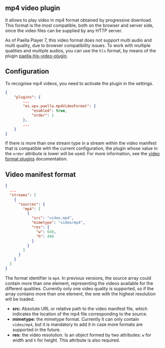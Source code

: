 ## mp4 video plugin

It allows to play video in mp4 format obtained by progressive download. This format is the most compatible, both on the browser and server side, since the video files can be supplied by any HTTP server.

As of Paella Player 7, this video format does not support multi audio and multi quality, due to browser compatibility issues. To work with multiple qualities and multiple audios, you can use the `hls` format, by means of the plugin [paella-hls-video-plugin](https://githjub.com/polimediaupv/paella-hls-video-plugin).

## Configuration

To recognise mp4 videos, you need to activate the plugin in the settings.

```json
{
    "plugins": {
        ...
        "es.upv.paella.mp4VideoFormat": {
            "enabled": true,
            "order": 1
        },
        ...
    }
}
```

If there is more than one stream type in a stream within the video manifest that is compatible with the current configuration, the plugin whose value in the `order` attribute is lower will be used. For more information, see the [video format plugins](video_plugins.md) documentation.


## Video manifest format

```json
{
  ...
  "streams": [
    {
      "sources": {
        "mp4": [
          {
            "src": "video.mp4",
            "mimetype": "video/mp4",
            "res": {
              "w": 640,
              "h": 480
            }
          }
        ]
      }
    }
  ]
}
```



The format identifier is `mp4`. In previous versions, the source array could contain more than one element, representing the videos available for the different qualities. Currently only one video quality is supported, so if the array contains more than one element, the one with the highest resolution will be loaded.

- **src:** Absolute URL or relative path to the video manifest file, which indicates the location of the mp4 file corresponding to the source.
- **mimetype:** the mimetype format. Currently it can only contain `video/mp4`, but it is mandatory to add it in case more formats are supported in the future.
- **res:** the video resolution. Is an object formed by two attributes: `w`  for width and `h` for height. This attribute is also required.